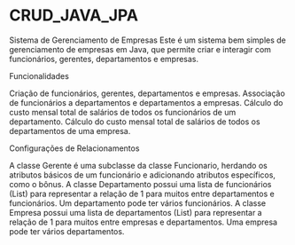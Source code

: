 # CRUD_JAVA_JPA
Sistema de Gerenciamento de Empresas
Este é um sistema bem simples de gerenciamento de empresas em Java, que permite criar e interagir com funcionários, gerentes, departamentos e empresas.

Funcionalidades

Criação de funcionários, gerentes, departamentos e empresas.
Associação de funcionários a departamentos e departamentos a empresas.
Cálculo do custo mensal total de salários de todos os funcionários de um departamento.
Cálculo do custo mensal total de salários de todos os departamentos de uma empresa.

Configurações de Relacionamentos

A classe Gerente é uma subclasse da classe Funcionario, herdando os atributos básicos de um funcionário e adicionando atributos específicos, como o bônus.
A classe Departamento possui uma lista de funcionários (List<Funcionario>) para representar a relação de 1 para muitos entre departamentos e funcionários. Um departamento pode ter vários funcionários.
A classe Empresa possui uma lista de departamentos (List<Departamento>) para representar a relação de 1 para muitos entre empresas e departamentos. Uma empresa pode ter vários departamentos.


